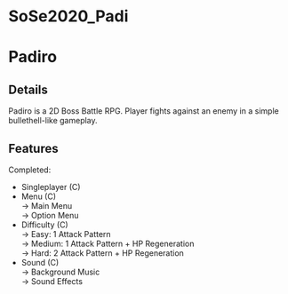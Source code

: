 # SoSe2020_Padi
# Padiro

## Details
Padiro is a 2D Boss Battle RPG.
Player fights against an enemy in a simple bullethell-like gameplay.

## Features
Completed:
- Singleplayer (C)
- Menu (C)  
	-> Main Menu  
	-> Option Menu
- Difficulty (C)  
	-> Easy: 1 Attack Pattern  
	-> Medium: 1 Attack Pattern + HP Regeneration  
	-> Hard: 2 Attack Pattern + HP Regeneration
- Sound (C)  
	-> Background Music  
	-> Sound Effects
